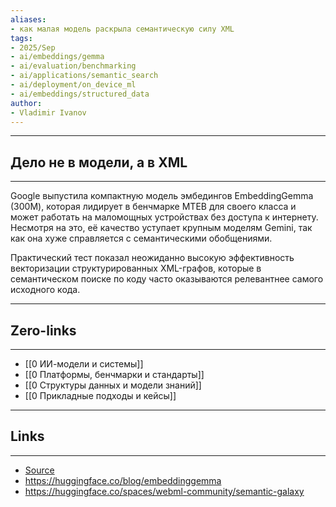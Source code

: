 ```yaml
---
aliases: 
- как малая модель раскрыла семантическую силу XML 
tags:
- 2025/Sep
- ai/embeddings/gemma
- ai/evaluation/benchmarking
- ai/applications/semantic_search
- ai/deployment/on_device_ml
- ai/embeddings/structured_data
author:
- Vladimir Ivanov
---
```

-----
##  Дело не в модели, а в XML 
-----
Google выпустила компактную модель эмбедингов EmbeddingGemma (300М), которая лидирует в бенчмарке MTEB для своего класса и может работать на маломощных устройствах без доступа к интернету. Несмотря на это, её качество уступает крупным моделям Gemini, так как она хуже справляется с семантическими обобщениями. 

Практический тест показал неожиданно высокую эффективность векторизации структурированных XML-графов, которые в семантическом поиске по коду часто оказываются релевантнее самого исходного кода.

---
## Zero-links
---
- [[0 ИИ-модели и системы]]
- [[0 Платформы, бенчмарки и стандарты]]
- [[0 Структуры данных и модели знаний]]
- [[0 Прикладные подходы и кейсы]]

---
## Links
---
- [Source](https://t.me/turboproject/2193)
- https://huggingface.co/blog/embeddinggemma
- https://huggingface.co/spaces/webml-community/semantic-galaxy